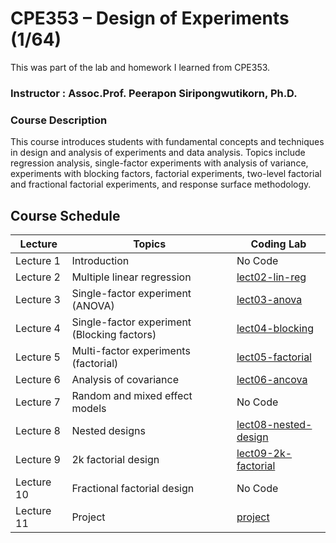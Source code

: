 # CPE353 – Design of Experiments (1/64)
This was part of the lab and homework I learned from CPE353.

### Instructor : Assoc.Prof. Peerapon Siripongwutikorn, Ph.D.

### Course Description
This course introduces students with fundamental concepts and techniques in design and analysis of experiments
and data analysis. Topics include regression analysis, single-factor experiments with analysis of variance,
experiments with blocking factors, factorial experiments, two-level factorial and fractional factorial experiments,
and response surface methodology.

## Course Schedule

| Lecture    | Topics                                        | Coding Lab                           |
| ------- | --------------------------------------------- | ------------------------------------ |
| Lecture 1  | Introduction                                  | No Code                              |
| Lecture 2  | Multiple linear regression                    | [lect02-lin-reg](lect02-lin-reg.ipynb)|
| Lecture 3  | Single-factor experiment (ANOVA)              | [lect03-anova](lect03-anova.ipynb)   |
| Lecture 4  | Single-factor experiment (Blocking factors)   | [lect04-blocking](lect04-blocking.ipynb)|
| Lecture 5  | Multi-factor experiments (factorial)          | [lect05-factorial](lect05-factorial.ipynb)|
| Lecture 6  | Analysis of covariance                        | [lect06-ancova](lect06-ancova.ipynb)   |
| Lecture 7  | Random and mixed effect models                | No Code           |
| Lecture 8  | Nested designs                                | [lect08-nested-design](lect08-nested-design.ipynb) |
| Lecture 9  | 2k factorial design                           | [lect09-2k-factorial](lect09-2k-factorial.ipynb)   |
| Lecture 10 | Fractional factorial design                   | No Code                |
| Lecture 11 | Project                                       | [project](https://github.com/tussanakorn/2k_fractional-factorial-design)|



